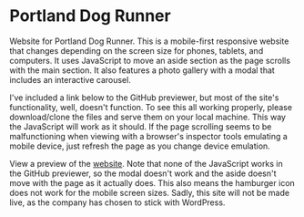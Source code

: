 # Portland Dog Runner
<p>Website for Portland Dog Runner. This is a mobile-first responsive website that changes depending on the screen size for phones, tablets, and computers. It uses JavaScript to move an aside section as the page scrolls with the main section. It also features a photo gallery with a modal that includes an interactive carousel.</p>

<p>I've included a link below to the GitHub previewer, but most of the site's functionality, well, doesn't function. To see this all working properly, please download/clone the files and serve them on your local machine. This way the JavaScript will work as it should. If the page scrolling seems to be malfunctioning when viewing with a browser's inspector tools emulating a mobile device, just refresh the page as you change device emulation.</p>

<p>View a preview of the <a href="https://htmlpreview.github.io/?https://raw.githubusercontent.com/DevJHennessy/PortlandDogRunner/master/index.html">website</a>. Note that none of the JavaScript works in the GitHub previewer, so the modal doesn't work and the aside doesn't move with the page as it actually does. This also means the hamburger icon does not work for the mobile screen sizes. Sadly, this site will not be made live, as the company has chosen to stick with WordPress.</p>
